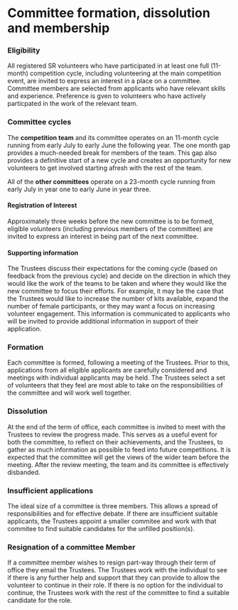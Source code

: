 # Committee formation, dissolution and membership

### Eligibility

All registered SR volunteers who have participated in at least one full (11-month) competition cycle, including volunteering at the main competition event, are invited to express an interest in a place on a committee. Committee members are selected from applicants who have relevant skills and experience. Preference is gven to volunteers who have actively particpated in the work of the relevant team. 

### Committee cycles

The **competition team** and its committee operates on an 11-month cycle running from early July to early June the following year. The one month gap provides a much-needed break for members of the team. This gap also provides a definitive start of a new cycle and creates an opportunity for new volunteers to get involved starting afresh with the rest of the team.

All of the **other committees** operate on a 23-month cycle running from early July in year one to early June in year three. 

#### Registration of Interest

Approximately three weeks before the new committee is to be formed, eligible volunteers (including previous members of the committee) are invited to express an interest in being part of the next committee.  

#### Supporting information

The Trustees discuss their expectations for the coming cycle (based on feedback from the previous cycle) and decide on the direction in which they would like the work of the teams to be taken and where they would like the new committee to focus their efforts. For example, it may be the case that the Trustees would like to increase the number of kits available, expand the number of female participants, or they may want a focus on increasing volunteer engagement. This information is communicated to applicants who will be invited to provide additional information in support of their application.

### Formation

Each committee is formed, following a meeting of the Trustees. Prior to this, applications from all eligible applicants are carefully considered and meetings with individual applicants may be held.  The Trustees select a set of volunteers that they feel are most able to take on the responsibilities of the committee and will work well together.  

### Dissolution

At the end of the term of office, each committee is invited to meet with the Trustees to review the progress made. This serves as a useful event for both the committee, to reflect on their achievements, and the Trustees, to gather as much information as possible to feed into future competitions. It is expected that the committee will get the views of the wider team before the meeting. After the review meeting, the team and its committee is effectively disbanded.

### Insufficient applications

The ideal size of a committee is three members. This allows a spread of responsibilities and for effective debate. If there are insufficient suitable applicants, the Trustees appoint a smaller commitee and work with that commitee to find suitable candidates for the unfilled position(s).  

### Resignation of a committee Member

If a committee member wishes to resign part-way through their term of office they email the Trustees. The Trustees work with the individual to see if there is any further help and support that they can provide to allow the volunteer to continue in their role. If there is no option for the individual to continue, the Trustees work with the rest of the committee to find a suitable candidate for the role. 
